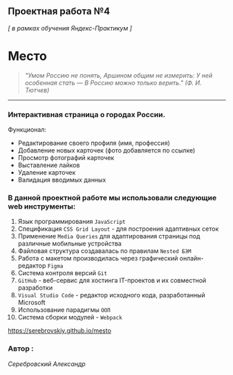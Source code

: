 ## Проектная работа №4
*[ в рамках обучения Яндекс-Практикум ]* 


# Место

> *"Умом Россию не понять,*
> *Аршином общим не измерить:*
> *У ней особенная стать —*
> *В Россию можно только верить."*
> *(Ф. И. Тютчев)*

---
### Интерактивная страница о городах России. 

Функционал:
* Редактирование своего профиля (имя, профессия)
* Добавление новых карточек (фото добавляется по ссылке)
* Просмотр фотографий карточек
* Выставление лайков
* Удаление карточек
* Валидация вводимых данных

### В данной проектной работе мы использовали следующие web инструменты:
1.  Язык программирования `JavaScript`
2.  Спецификация `CSS Grid Layout` - для построения адаптивных сеток
3.  Применение `Media Queries` для адаптирования страницы под различные мобильные устройства
4.  Файловая структура создавалась по правилам `Nested БЭМ`
5.  Работа с макетом производилась через графический онлайн-редактор `Figma`
6.  Система контроля версий `Git`
7.  `GitHub` - веб-сервис для хостинга IT-проектов и их совместной разработки
8.  `Visual Studio Code` - редактор исходного кода, разработанный Microsoft
9.  Использование парадигмы `ООП`
10. Cистема сборки модулей - `Webpack`

https://serebrovskiy.github.io/mesto

 ### Автор :
 *Серебровский Александр*





